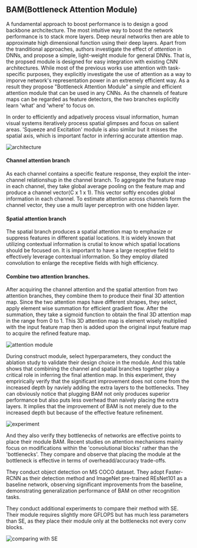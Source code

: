 ## BAM(Bottleneck Attention Module)

A fundamental approach to boost performance is to design a good backbone archcitecture. The most intuitive way to boost the network performance is to stack more layers. Deep neural networks then are able to approximate high dimensional function using their deep layers. Apart from the tranditional approaches, authors investigate the effect of _attention_ in DNNs, and propose a simple, light-weight module for general DNNs. That is, the propsed module is designed for easy integration with existing CNN architectures. While most of the previous works use attention with task-specific purposes, they explicitly investigate the use of attention as a way to imporve network's representation power in an extremely efficient way. As a result they propose "Bottleneck Attention Module" a simple and efficient attention module that can be used in any CNNs. As the channels of feature maps can be regarded as feature detectors, the two branches explicitly learn 'what' and 'where' to focus on.

In order to efficiently and adpatively process visual information, human visual systems iteratively process spatial glimpses and focus on salient areas. 'Squeeze and Excitation' module is also similar but it misses the spatial axis, which is important factor in inferring accurate attention map. 

![architecture](https://user-images.githubusercontent.com/90513931/216559212-e19bd48a-1717-4623-9b8f-2336ffa2f623.png)

#### Channel attention branch

As each channel contains a specific feature response, they exploit the inter-channel relationshup in the channel branch. To aggregate the feature map in each channel, they take global average pooling on the feature map and produce a channel vector(C x 1 x 1). This vector softly encodes global information in each channel. To estimate attention across channels form the channel vector, they use a multi layer perceptron with one hidden layer.

#### Spatial attention branch

The spatial branch produces a spatial attention map to emphasize or suppress features in different spatial locations. It is widely known that utilizing contextual information is crutial to know which spatial locations should be focused on. It is important to have a large receptive field to effectively leverage contextual information. So they employ dilated convolution to enlarge the receptive fields with high efficiency.

#### Combine two attention branches.

After acquiring the channel attention and the spatial attention from two attention branches, they combine them to produce their final 3D attention map. Since the two attention maps have different shrapes, they select, apply element wise summation for efficient gradient flow. After the summation, they take a sigmoid function to obtain the final 3D attention map in the range from 0 to 1. This 3D attention map is element wisely multiplied with the input feature map then is added upon the original input feature map to acquire the refined feature map.

![attention module](https://user-images.githubusercontent.com/90513931/216559216-36fd8658-4624-45ee-8a41-5de11a110a0e.png)


During construct module, select hyperparameters, they conduct the ablation study to validate their design choice in the module. And this table shows that combining the channel and spatial branches together play a critical role in inferring the final attention map. In this experiment, they emprirically verify that the significant improvement does not come from the increased depth by naviely adding the extra layers to the bottlenecks. They can obviously notice that plugging BAM not only produces superior performance but also puts less overhead than naively placing the extra layers. It implies that the improvement of BAM is not merely due to the increased depth but because of the effective feature refinement.

![experiment](https://user-images.githubusercontent.com/90513931/216559204-de11978f-c55e-4c9c-9839-6b172a5846ca.png)

And they also verify they bottlenecks of networks are effective points to place their module BAM. Recent studies on attention mechanisms mainly focus on modifications within the 'convolutional blocks' rather than the 'bottlenecks'. They compare and observe that placing the module at the bottleneck is effective in terms of overheadd/accuracy trade-offs. 

They conduct object detection on MS COCO dataset. They adopt Faster-RCNN as their detection method and ImageNet pre-trained REsNet101 as a baseline network, observing significant improvements from  the baseline, demonstrating generalization performance of BAM on other recognition tasks.


They conduct additional experiments to compare their method with SE. Their module requires slightly more GFLOPS but has much less parameters than SE, as they place their module only at the bottlenecks not every conv blocks.

![comparing with SE](https://user-images.githubusercontent.com/90513931/216559218-6937bff0-4227-446e-9427-73a3c1111f87.png)
